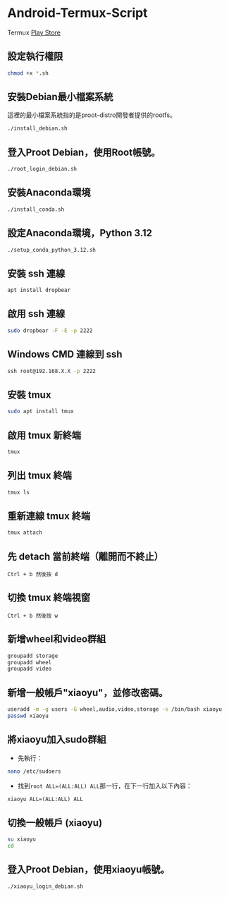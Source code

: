 # Android-Termux-Script

Termux [Play Store](https://play.google.com/store/apps/details?id=com.termux)

## 設定執行權限
```sh
chmod +x *.sh
```

## 安裝Debian最小檔案系統
這裡的最小檔案系統指的是proot-distro開發者提供的rootfs。
```sh
./install_debian.sh
```

## 登入Proot Debian，使用Root帳號。
```sh
./root_login_debian.sh
```

## 安裝Anaconda環境
```sh
./install_conda.sh
```

## 設定Anaconda環境，Python 3.12
```sh
./setup_conda_python_3.12.sh
```

## 安裝 ssh 連線
```sh
apt install dropbear
```

## 啟用 ssh 連線
```sh
sudo dropbear -F -E -p 2222
```

## Windows CMD 連線到 ssh
```cmd
ssh root@192.168.X.X -p 2222
```

## 安裝 tmux
```sh
sudo apt install tmux
```

## 啟用 tmux 新終端
```sh
tmux 
```

## 列出 tmux 終端
```sh
tmux ls
```

## 重新連線 tmux 終端
```sh
tmux attach
```

## 先 detach 當前終端（離開而不終止）
`
Ctrl + b 然後按 d
`

## 切換 tmux 終端視窗
`
Ctrl + b 然後按 w
`
## 新增wheel和video群組
```sh
groupadd storage
groupadd wheel
groupadd video
```
## 新增一般帳戶"xiaoyu"，並修改密碼。
```sh
useradd -m -g users -G wheel,audio,video,storage -s /bin/bash xiaoyu
passwd xiaoyu
```
## 將xiaoyu加入sudo群組
- 先執行：
```sh
nano /etc/sudoers
```
- 找到`root ALL=(ALL:ALL) ALL`那一行，在下一行加入以下內容：
```txt
xiaoyu ALL=(ALL:ALL) ALL
```
## 切換一般帳戶 (xiaoyu)
```sh
su xiaoyu
cd
```
## 登入Proot Debian，使用xiaoyu帳號。
```sh
./xiaoyu_login_debian.sh
```

